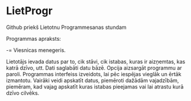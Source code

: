 # LietProgr

Github priekš Lietotnu Programmesanas stundam

Programmas apraksts:

-= Viesnicas menegeris.

Lietotājs ievada datus par to, cik stāvi, cik istabas, kuras ir aizņemtas, kas katrā dzīvo, utt.
Dati saglabāti datu bāzē.
Opcija aizsargāt programmu ar paroli.
Programmas interfeiss izveidots, lai pēc iespējas vieglāk un ērtāk izmantotu.
Vairāki veidi apskatīt datus, piemēroti dažādām vajadzībām, piemēram, kad vajag apskatīt kuras istabas pieejamas vai lai atrastu kurā dzīvo cilvēks.
